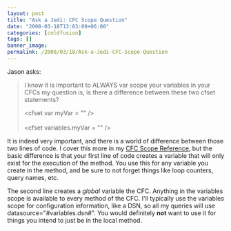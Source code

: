 ```yaml
---
layout: post
title: "Ask a Jedi: CFC Scope Question"
date: "2008-03-18T13:03:00+06:00"
categories: [coldfusion]
tags: []
banner_image: 
permalink: /2008/03/18/Ask-a-Jedi-CFC-Scope-Question
---
```


Jason asks:

<blockquote>
<p>
I know it is important to ALWAYS var scope your variables in your CFCs my question is, is there a difference between these two cfset statements?

&lt;cfset var myVar = "" /&gt;<br/>
<br/>
&lt;cfset variables.myVar = "" /&gt;
</p>
</blockquote>

It is indeed very important, and there is a world of difference between those two lines of code. I cover this more in my <a href="http://www.raymondcamden.com/enclosures/cfcscopes.pdf">CFC Scope Reference</a>, but the basic difference is that your first line of code creates a variable that will only exist for the execution of the method. You use this for any variable you create in the method, and be sure to not forget things like loop counters, query names, etc.

The second line creates a <i>global</i> variable the CFC. Anything in the variables scope is available to every method of the CFC. I'll typically use the variables scope for configuration information, like a DSN, so all my queries will use datasource="#variables.dsn#". You would definitely <b>not</b> want to use it for things you intend to just be in the local method.